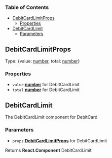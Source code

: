 <!-- Generated by documentation.js. Update this documentation by updating the source code. -->

### Table of Contents

-   [DebitCardLimitProps][1]
    -   [Properties][2]
-   [DebitCardLimit][3]
    -   [Parameters][4]

## DebitCardLimitProps

Type: {value: [number][5], total: [number][5]}

### Properties

-   `value` **[number][5]** for DebitCardLimit
-   `total` **[number][5]** for DebitCardLimit

## DebitCardLimit

The DebitCardLimit component for DebitCard

### Parameters

-   `props` **[DebitCardLimitProps][6]** for DebitCardLimit

Returns **React.Component** DebitCardLimit

[1]: #debitcardlimitprops

[2]: #properties

[3]: #debitcardlimit

[4]: #parameters

[5]: https://developer.mozilla.org/docs/Web/JavaScript/Reference/Global_Objects/Number

[6]: #debitcardlimitprops
